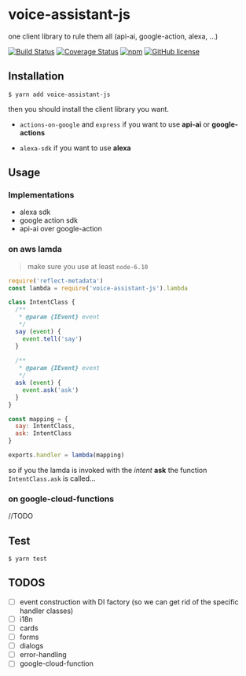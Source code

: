 # voice-assistant-js

one client library to rule them all (api-ai, google-action, alexa, ...)

[![Build Status](https://travis-ci.org/digitalkaoz/voice-assistant-js.svg?branch=master)](https://travis-ci.org/digitalkaoz/voice-assistant-js)
[![Coverage Status](https://coveralls.io/repos/github/digitalkaoz/voice-assistant-js/badge.svg?branch=master)](https://coveralls.io/github/digitalkaoz/voice-assistant-js?branch=master)
[![npm](https://img.shields.io/npm/v/voice-assistant-js.svg)]()
[![GitHub license](https://img.shields.io/badge/license-MIT-blue.svg)](https://raw.githubusercontent.com/digitalkaoz/voice-assistant-js/master/LICENSE)

## Installation

```
$ yarn add voice-assistant-js
```

then you should install the client library you want.

* `actions-on-google` and `express` if you want to use **api-ai** or **google-actions**

* `alexa-sdk` if you want to use **alexa**

## Usage

### Implementations

* alexa sdk
* google action sdk
* api-ai over google-action

### on aws lamda

> make sure you use at least `node-6.10`

```js
require('reflect-metadata')
const lambda = require('voice-assistant-js').lambda

class IntentClass {
  /**
   * @param {IEvent} event
   */
  say (event) {
    event.tell('say')
  }
  
  /**
   * @param {IEvent} event
   */
  ask (event) {
    event.ask('ask')
  }
}

const mapping = {
  say: IntentClass,
  ask: IntentClass
}

exports.handler = lambda(mapping)
```

so if you the lamda is invoked with the *intent* **ask** 
the function `IntentClass.ask` is called...

### on google-cloud-functions

//TODO

## Test

```
$ yarn test
```

## TODOS

- [ ] event construction with DI factory (so we can get rid of the specific handler classes)
- [ ] i18n
- [ ] cards
- [ ] forms
- [ ] dialogs
- [ ] error-handling
- [ ] google-cloud-function